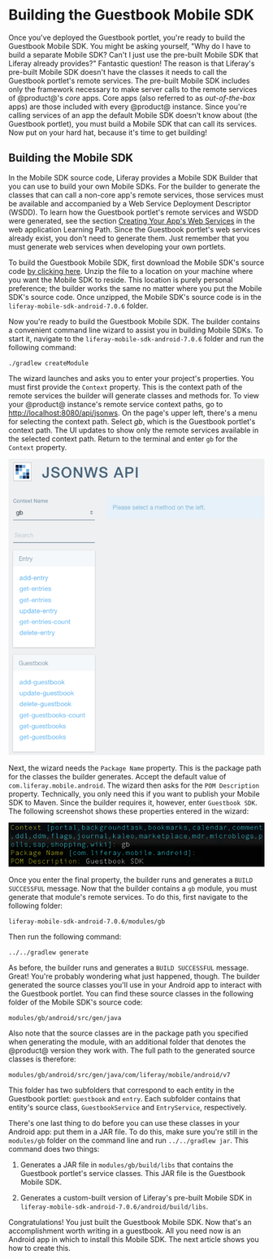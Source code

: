# Building the Guestbook Mobile SDK [](id=building-the-guestbook-mobile-sdk)

Once you've deployed the Guestbook portlet, you're ready to build the Guestbook
Mobile SDK. You might be asking yourself, "Why do I have to build a separate
Mobile SDK? Can't I just use the pre-built Mobile SDK that Liferay already
provides?" Fantastic question! The reason is that Liferay's pre-built Mobile SDK
doesn't have the classes it needs to call the Guestbook portlet's remote
services. The pre-built Mobile SDK includes only the framework necessary to make
server calls to the remote services of @product@'s *core* apps. Core apps (also 
referred to as *out-of-the-box* apps) are those included with every @product@ 
instance. Since you're calling services of an app the default Mobile SDK doesn't 
know about (the Guestbook portlet), you must build a Mobile SDK that can call 
its services. Now put on your hard hat, because it's time to get building! 

## Building the Mobile SDK [](id=building-the-mobile-sdk)

In the Mobile SDK source code, Liferay provides a Mobile SDK Builder that you 
can use to build your own Mobile SDKs. For the builder to generate the classes 
that can call a non-core app's remote services, those services must be available 
and accompanied by a Web Service Deployment Descriptor (WSDD). To learn how the 
Guestbook portlet's remote services and WSDD were generated, see the section 
[Creating Your App's Web Services](/develop/tutorials/-/knowledge_base/7-0/creating-your-apps-web-services) 
in the web application Learning Path. Since the Guestbook portlet's web services 
already exist, you don't need to generate them. Just remember that you must 
generate web services when developing your own portlets. 

To build the Guestbook Mobile SDK, first download the Mobile SDK's source code 
[by clicking here](https://github.com/liferay/liferay-mobile-sdk/archive/android-7.0.6.zip). 
Unzip the file to a location on your machine where you want the Mobile SDK to 
reside. This location is purely personal preference; the builder works the same 
no matter where you put the Mobile SDK's source code. Once unzipped, the Mobile 
SDK's source code is in the `liferay-mobile-sdk-android-7.0.6` folder. 

Now you're ready to build the Guestbook Mobile SDK. The builder contains a 
convenient command line wizard to assist you in building Mobile SDKs. To start 
it, navigate to the `liferay-mobile-sdk-android-7.0.6` folder and run the 
following command: 

    ./gradlew createModule

The wizard launches and asks you to enter your project's properties. You must 
first provide the `Context` property. This is the context path of the remote 
services the builder will generate classes and methods for. To view your 
@product@ instance's remote service context paths, go to 
[http://localhost:8080/api/jsonws](http://localhost:8080/api/jsonws). 
On the page's upper left, there's a menu for selecting the context path. Select 
*gb*, which is the Guestbook portlet's context path. The UI updates to show only 
the remote services available in the selected context path. Return to the 
terminal and enter `gb` for the `Context` property. 

![Figure 1: The Guestbook Portlet's context path (gb) on the server.](../../../images/remote-services-context.png)

Next, the wizard needs the `Package Name` property. This is the package path for 
the classes the builder generates. Accept the default value of 
`com.liferay.mobile.android`. The wizard then asks for the `POM Description` 
property. Technically, you only need this if you want to publish your Mobile SDK 
to Maven. Since the builder requires it, however, enter `Guestbook SDK`. The 
following screenshot shows these properties entered in the wizard: 

![Figure 2: To build your Mobile SDK, you must enter values for the `Context`, `Package Name`, and `POM Description` properties. The blue values in square brackets are defaults.](../../../images/mobile-sdk-build-wizard.png)

Once you enter the final property, the builder runs and generates a 
`BUILD SUCCESSFUL` message. Now that the builder contains a `gb` module, you 
must generate that module's remote services. To do this, first navigate to the 
following folder: 

    liferay-mobile-sdk-android-7.0.6/modules/gb

Then run the following command: 

    ../../gradlew generate

As before, the builder runs and generates a `BUILD SUCCESSFUL` message. Great! 
You're probably wondering what just happened, though. The builder generated the
source classes you'll use in your Android app to interact with the Guestbook
portlet. You can find these source classes in the following folder of the Mobile 
SDK's source code: 

    modules/gb/android/src/gen/java

Also note that the source classes are in the package path you specified when 
generating the module, with an additional folder that denotes the @product@ 
version they work with. The full path to the generated source classes is 
therefore: 

    modules/gb/android/src/gen/java/com/liferay/mobile/android/v7

This folder has two subfolders that correspond to each entity in the Guestbook 
portlet: `guestbook` and `entry`. Each subfolder contains that entity's source 
class, `GuestbookService` and `EntryService`, respectively. 

There's one last thing to do before you can use these classes in your Android 
app: put them in a JAR file. To do this, make sure you're still in the 
`modules/gb` folder on the command line and run `../../gradlew jar`. This 
command does two things: 

1.  Generates a JAR file in `modules/gb/build/libs` that contains the Guestbook 
    portlet's service classes. This JAR file is the Guestbook Mobile SDK. 

2.  Generates a custom-built version of Liferay's pre-built Mobile SDK in 
    `liferay-mobile-sdk-android-7.0.6/android/build/libs`. 

Congratulations! You just built the Guestbook Mobile SDK. Now that's an 
accomplishment worth writing in a guestbook. All you need now is an Android app 
in which to install this Mobile SDK. The next article shows you how to create 
this. 
